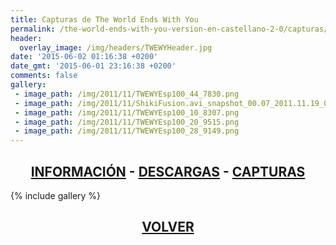 ```yaml
---
title: Capturas de The World Ends With You
permalink: /the-world-ends-with-you-version-en-castellano-2-0/capturas/
header:
  overlay_image: /img/headers/TWEWYHeader.jpg
date: '2015-06-02 01:16:38 +0200'
date_gmt: '2015-06-01 23:16:38 +0200'
comments: false
gallery:
 - image_path: /img/2011/11/TWEWYEsp100_44_7830.png
 - image_path: /img/2011/11/ShikiFusion.avi_snapshot_00.07_2011.11.19_00.12.09.jpg
 - image_path: /img/2011/11/TWEWYEsp100_10_8307.png
 - image_path: /img/2011/11/TWEWYEsp100_20_9515.png
 - image_path: /img/2011/11/TWEWYEsp100_28_9149.png
---
```

<h2 style="text-align: center;"><strong><a href="/the-world-ends-with-you-version-en-castellano-2-0/informacion/">INFORMACIÓN</a> - <a href="/the-world-ends-with-you-version-en-castellano-2-0/descargar/">DESCARGAS</a> - <a href="/the-world-ends-with-you-version-en-castellano-2-0/capturas/">CAPTURAS</a></strong></h2>

{% include gallery %}

<h2 style="text-align: center;"><a href="/the-world-ends-with-you-version-en-castellano-2-0/"><strong>VOLVER</strong></a></h2>


